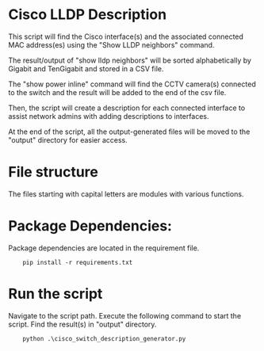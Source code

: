 # Cisco LLDP Description

This script will find the Cisco interface(s) and the associated connected MAC address(es) using the "Show LLDP neighbors" command.

The result/output of "show lldp neighbors" will be sorted alphabetically by Gigabit and TenGigabit and stored in a CSV file.

The "show power inline" command will find the CCTV camera(s) connected to the switch and the result will be added to the end of the csv file.

Then, the script will create a description for each connected interface to assist network admins with adding descriptions to interfaces.

At the end of the script, all the output-generated files will be moved to the "output" directory for easier access.

# File structure
The files starting with capital letters are modules with various functions.


# Package Dependencies: 
Package dependencies are located in the requirement file.

```
    pip install -r requirements.txt
```

# Run the script
Navigate to the script path. Execute the following command to start the script. Find the result(s) in "output" directory.

```
    python .\cisco_switch_description_generator.py
```